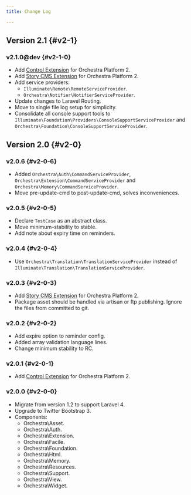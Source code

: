 ```yaml
---
title: Change Log

---
```


## Version 2.1 {#v2-1}

### v2.1.0@dev {#v2-1-0}

* Add [Control Extension](https://github.com/orchestral/control) for Orchestra Platform 2.
* Add [Story CMS Extension](https://github.com/orchestral/story) for Orchestra Platform 2.
* Add service providers:
  - `Illuminate\Remote\RemoteServiceProvider`.
  - `Orchestra\Notifier\NotifierServiceProvider`.
* Update changes to Laravel Routing.
* Move to single file log setup for simplicity.
* Consolidate all console support tools to `Illuminate\Foundation\Providers\ConsoleSupportServiceProvider` and `Orchestra\Foundation\ConsoleSupportServiceProvider`.

## Version 2.0 {#v2-0}

### v2.0.6 {#v2-0-6}

* Added `Orchestra\Auth\CommandServiceProvider`, `Orchestra\Extension\CommandServiceProvider` and `Orchestra\Memory\CommandServiceProvider`.
* Move pre-update-cmd to post-update-cmd, solves inconveniences.

### v2.0.5 {#v2-0-5}

* Declare `TestCase` as an abstract class.
* Move minimum-stability to stable.
* Add note about expiry time on reminders.

### v2.0.4 {#v2-0-4}

* Use `Orchestra\Translation\TranslationServiceProvider` instead of `Illuminate\Translation\TranslationServiceProvider`.

### v2.0.3 {#v2-0-3}

* Add [Story CMS Extension](https://github.com/orchestral/story) for Orchestra Platform 2.
* Package asset should be handled via artisan or ftp publishing. Ignore the files from committed to git.

### v2.0.2 {#v2-0-2}

* Add expire option to reminder config.
* Added array validation language lines.
* Change minimum stability to RC.

### v2.0.1 {#v2-0-1}

* Add [Control Extension](https://github.com/orchestral/control) for Orchestra Platform 2.

### v2.0.0 {#v2-0-0}

* Migrate from version 1.2 to support Laravel 4.
* Upgrade to Twitter Bootstrap 3.
* Components:
  * Orchestra\Asset.
  * Orchestra\Auth.
  * Orchestra\Extension.
  * Orchestra\Facile.
  * Orchestra\Foundation.
  * Orchestra\Html.
  * Orchestra\Memory.
  * Orchestra\Resources.
  * Orchestra\Support.
  * Orchestra\View.
  * Orchestra\Widget.


